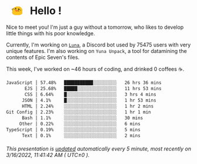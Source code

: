 <h1>   <img src="./spoink.gif" style="vertical-align:middle;" width="30px">   Hello ! </h1>

Nice to meet you! I'm just a guy without a tomorrow, who likes to develop little things with his poor knowledge.

Currently, I'm working on <a href='https://github.com/Asgarrrr/Luna'>`Luna`</a>, a Discord bot used by 75475 users with very unique features. I'm also working on `Yuna Unpack`, a tool for datamining the contents of Epic Seven's files.

This week, I've worked on ~46 hours of coding, and drinked 0 coffees ☕.

```
JavaScript │ 57.48%   ███████████░░░░░░░░░   26 hrs 36 mins
       EJS │ 25.68%   █████░░░░░░░░░░░░░░░   11 hrs 53 mins
       CSS │ 6.64%    █░░░░░░░░░░░░░░░░░░░   3 hrs 4 mins
      JSON │ 4.1%     █░░░░░░░░░░░░░░░░░░░   1 hr 53 mins
      HTML │ 2.24%    ░░░░░░░░░░░░░░░░░░░░   1 hr 2 mins
Git Config │ 2.23%    ░░░░░░░░░░░░░░░░░░░░   1 hr 1 min
      Bash │ 1.1%     ░░░░░░░░░░░░░░░░░░░░   30 mins
     Other │ 0.22%    ░░░░░░░░░░░░░░░░░░░░   6 mins
TypeScript │ 0.19%    ░░░░░░░░░░░░░░░░░░░░   5 mins
      Text │ 0.1%     ░░░░░░░░░░░░░░░░░░░░   2 mins
```

###### This presentation is [updated](https://github.com/Asgarrrr) automatically every 5 minute, most recently on 3/16/2022, 11:41:42 AM ( UTC±0 ).